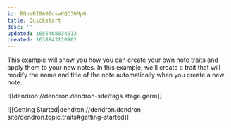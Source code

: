 ```yaml
---
id: EQoaBI8A0ZcswKQC3UMpO
title: Quickstart
desc: ''
updated: 1656468834513
created: 1638843110902
---
```


This example will show you how you can create your own note traits and apply them to your new notes.  In this example, we'll create a trait that will modify the name and title of the note automatically when you create a new note.

![[dendron://dendron.dendron-site/tags.stage.germ]]

![[Getting Started|dendron://dendron.dendron-site/dendron.topic.traits#getting-started]]